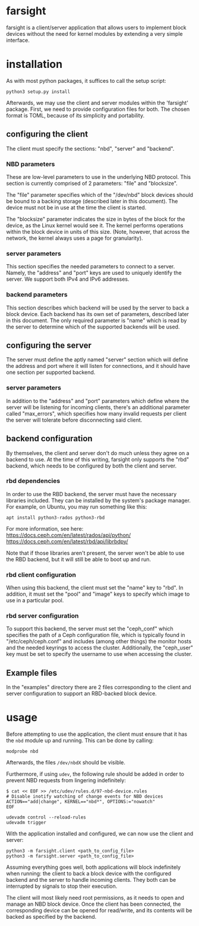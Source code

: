 # farsight

farsight is a client/server application that allows users to implement block devices
without the need for kernel modules by extending a very simple interface.

# installation

As with most python packages, it suffices to call the setup script:

```shell
python3 setup.py install
```

Afterwards, we may use the client and server modules within the 'farsight' package.
First, we need to provide configuration files for both. The chosen format is TOML,
because of its simplicity and portability.

## configuring the client
The client must specify the sections: "nbd", "server" and "backend".

### NBD parameters
These are low-level parameters to use in the underlying NBD protocol. This section
is currently comprised of 2 parameters: "file" and "blocksize".

The "file" parameter specifies which of the "/dev/nbd" block devices should be
bound to a backing storage (described later in this document). The device must
not be in use at the time the client is started.

The "blocksize" parameter indicates the size in bytes of the block for the device,
as the Linux kernel would see it. The kernel performs operations within the block
device in units of this size. (Note, however, that across the network, the kernel
always uses a page for granularity).

### server parameters
This section specifies the needed parameters to connect to a server. Namely, the
"address" and "port" keys are used to uniquely identify the server. We support
both IPv4 and IPv6 addresses.

### backend parameters
This section describes which backend will be used by the server to back a
block device. Each backend has its own set of parameters, described later in
this document. The only required parameter is "name" which is read by the
server to determine which of the supported backends will be used.

## configuring the server
The server must define the aptly named "server" section which will define the
address and port where it will listen for connections, and it should have one
section per supported backend.

### server parameters
In addition to the "address" and "port" parameters which define where the
server will be listening for incoming clients, there's an additional parameter
called "max_errors", which specifies how many invalid requests per client the
server will tolerate before disconnecting said client.

## backend configuration
By themselves, the client and server don't do much unless they agree on a
backend to use. At the time of this writing, farsight only supports the
"rbd" backend, which needs to be configured by both the client and server.

### rbd dependencies
In order to use the RBD backend, the server must have the necessary libraries
included. They can be installed by the system's package manager. For example,
on Ubuntu, you may run something like this:

```shell
apt install python3-rados python3-rbd
```

For more information, see here:
<https://docs.ceph.com/en/latest/rados/api/python/>
<https://docs.ceph.com/en/latest/rbd/api/librbdpy/>

Note that if those libraries aren't present, the server won't be able to
use the RBD backend, but it will still be able to boot up and run.

### rbd client configuration
When using this backend, the client must set the "name" key to "rbd". In
addition, it must set the "pool" and "image" keys to specify which image
to use in a particular pool.

### rbd server configuration
To support this backend, the server must set the "ceph_conf" which specifies
the path of a Ceph configuration file, which is typically found in
"/etc/ceph/ceph.conf" and includes (among other things) the monitor hosts and
the needed keyrings to access the cluster. Additionally, the "ceph_user" key
must be set to specify the username to use when accessing the cluster.

## Example files
In the "examples" directory there are 2 files corresponding to the client and
server configuration to support an RBD-backed block device.

# usage
Before attempting to use the application, the client must ensure that it has
the `nbd` module up and running. This can be done by calling:

```shell
modprobe nbd
```

Afterwards, the files `/dev/nbdX` should be visible.

Furthermore, if using `udev`, the following rule should be added in
order to prevent NBD requests from lingering indefinitely:

```shell
$ cat << EOF >> /etc/udev/rules.d/97-nbd-device.rules
# Disable inotify watching of change events for NBD devices
ACTION=="add|change", KERNEL=="nbd*", OPTIONS:="nowatch"
EOF

udevadm control --reload-rules
udevadm trigger
```

With the application installed and configured, we can now use the client and
server:

```shell
python3 -m farsight.client <path_to_config_file>
python3 -m farsight.server <path_to_config_file>
```

Assuming everything goes well, both applications will block indefinitely
when running: the client to back a block device with the configured backend
and the server to handle incoming clients. They both can be interrupted by
signals to stop their execution.

The client will most likely need root permissions, as it needs to open
and manage an NBD block device. Once the client has been connected, the
corresponding device can be opened for read/write, and its contents will
be backed as specified by the backend.
